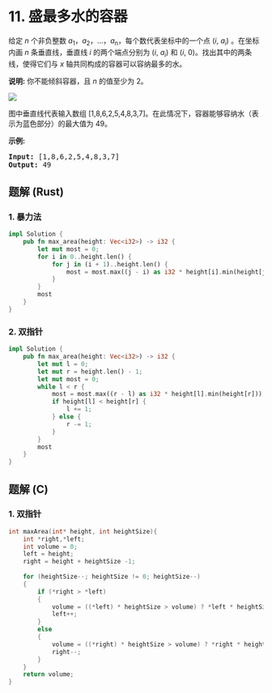 # 11. 盛最多水的容器
给定 *n* 个非负整数 *a*<sub>1</sub>，*a*<sub>2</sub>，...，*a*<sub>n</sub>，每个数代表坐标中的一个点 (*i*, *a<sub>i</sub>*) 。在坐标内画 *n* 条垂直线，垂直线 *i* 的两个端点分别为 (*i*, *a<sub>i</sub>*) 和 (*i*, 0)。找出其中的两条线，使得它们与 *x* 轴共同构成的容器可以容纳最多的水。

**说明:** 你不能倾斜容器，且 *n* 的值至少为 2。

![](https://aliyun-lc-upload.oss-cn-hangzhou.aliyuncs.com/aliyun-lc-upload/uploads/2018/07/25/question_11.jpg)

图中垂直线代表输入数组 [1,8,6,2,5,4,8,3,7]。在此情况下，容器能够容纳水（表示为蓝色部分）的最大值为 49。

**示例:**

<pre>
<strong>Input:</strong> [1,8,6,2,5,4,8,3,7]
<strong>Output:</strong> 49
</pre>

## 题解 (Rust)

### 1. 暴力法
```Rust
impl Solution {
    pub fn max_area(height: Vec<i32>) -> i32 {
        let mut most = 0;
        for i in 0..height.len() {
            for j in (i + 1)..height.len() {
                most = most.max((j - i) as i32 * height[i].min(height[j]));
            }
        }
        most
    }
}
```

### 2. 双指针
```Rust
impl Solution {
    pub fn max_area(height: Vec<i32>) -> i32 {
        let mut l = 0;
        let mut r = height.len() - 1;
        let mut most = 0;
        while l < r {
            most = most.max((r - l) as i32 * height[l].min(height[r]));
            if height[l] < height[r] {
                l += 1;
            } else {
                r -= 1;
            }
        }
        most
    }
}
```

## 题解 (C)

### 1. 双指针

```c
int maxArea(int* height, int heightSize){
    int *right,*left; 
    int volume = 0; 
    left = height;
    right = height + heightSize -1;
    
    for (heightSize--; heightSize != 0; heightSize--)
    {
        if (*right > *left)
        {
            volume = ((*left) * heightSize > volume) ? *left * heightSize : volume;
            left++;
        }
        else
        {
            volume = ((*right) * heightSize > volume) ? *right * heightSize : volume;
            right--;
        }
    }
    return volume;
}
```
